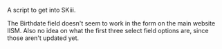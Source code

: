 A script to get into SKiii.

The Birthdate field doesn't seem to work in the form on the main website IISM. Also no idea on what the first three select field options are, since those aren't updated yet.
